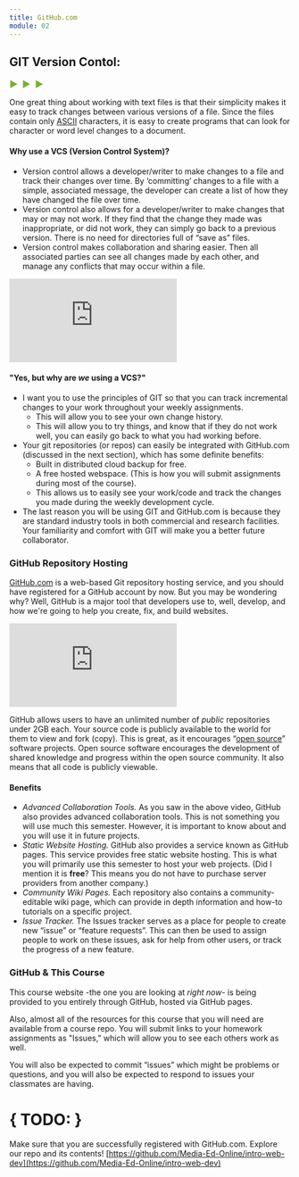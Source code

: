 ```yaml
---
title: GitHub.com
module: 02
---
```


## GIT Version Contol:
<span style="color: #79AF33; font-size: medium; font-weight: bold">▶ &nbsp;▶  &nbsp;▶</span>

One great thing about working with text files is that their simplicity makes it easy to track changes between various versions of a file. Since the files contain only [ASCII](http://www.asciitable.com) characters, it is easy to create programs that can look for character or word level changes to a document.

#### Why use a VCS (Version Control System)?

- Version control allows a developer/writer to make changes to a file and track their changes over time. By ‘committing’ changes to a file with a simple, associated message, the developer can create a list of how they have changed the file over time.
- Version control also allows for a developer/writer to make changes that may or may not work. If they find that the change they made was inappropriate, or did not work, they can simply go back to a previous version. There is no need for directories full of “save as” files.
- Version control makes collaboration and sharing easier. Then all associated parties can see all changes made by each other, and manage any conflicts that may occur within a file.

<div class="embed-responsive embed-responsive-16by9"><iframe class="embed-responsive-item" src="https://player.vimeo.com/video/41027679?color=1CCDCA" frameborder="0" allowfullscreen></iframe></div>



#### "Yes, but why are _we_ using a VCS?"

- I want you to use the principles of GIT so that you can track incremental changes to your work throughout your weekly assignments.
  - This will allow you to see your own change history.
  - This will allow you to try things, and know that if they do not work well, you can easily go back to what you had working before.
- Your git repositories (or repos) can easily be integrated with GitHub.com (discussed in the next section), which has some definite benefits:
	- Built in distributed cloud backup for free.
	- A free hosted webspace. (This is how you will submit assignments during most of the course).
	- This allows us to easily see your work/code and track the changes you made during the weekly development cycle.
- The last reason you will be using GIT and GitHub.com is because they are standard industry tools in both commercial and research facilities. Your familiarity and comfort with GIT will make you a better future collaborator.


### GitHub Repository Hosting

[GitHub.com](https://github.com) is a web-based Git repository hosting service, and you should have registered for a GitHub account by now. But you may be wondering why? Well, GitHub is a major tool that developers use to, well, develop, and how we're going to help you create, fix, and build websites.

<div class="embed-responsive embed-responsive-16by9"><iframe class="embed-responsive-item" src="https://www.youtube.com/embed/w3jLJU7DT5E" frameborder="0" allowfullscreen></iframe></div>

GitHub allows users to have an unlimited number of *public* repositories under 2GB each. Your source code is publicly available to the world for them to view and fork (copy). This is great, as it encourages “[open source](https://opensource.org/osd)” software projects. Open source software encourages the development of shared knowledge and progress within the open source community. It also means that all code is publicly viewable.


#### Benefits
- _Advanced Collaboration Tools._ As you saw in the above video, GitHub also provides advanced collaboration tools. This is not something you will use much this semester. However, it is important to know about and you will use it in future projects.
- _Static Website Hosting._ GitHub also provides a service known as GitHub pages. This service provides free static website hosting. This is what you will primarily use this semester to host your web projects. (Did I mention it is **free**? This means you do not have to purchase server providers from another company.)
- _Community Wiki Pages._ Each repository also contains a community-editable wiki page, which can provide in depth information and how-to tutorials on a specific project.
- _Issue Tracker._ The Issues tracker serves as a place for people to create new “issue” or “feature requests”. This can then be used to assign people to work on these issues, ask for help from other users, or track the progress of a new feature.

### GitHub & This Course
This course website -the one you are looking at _right now_- is being provided to you entirely through GitHub, hosted via GitHub pages.

Also, almost all of the resources for this course that you will need are available from a course repo. You will submit links to your homework assignments as "Issues," which will allow you to see each others work as well.

You will also be expected to commit “issues” which might be problems or questions, and you will also be expected to respond to issues your classmates are having.

# { TODO: }
Make sure that you are successfully registered with GitHub.com. Explore our repo and its contents! [https://github.com/Media-Ed-Online/intro-web-dev](https://github.com/Media-Ed-Online/intro-web-dev)

